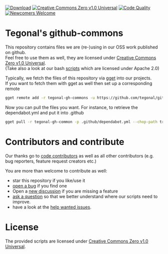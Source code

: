 <!-- for main -->

[![Download](https://img.shields.io/badge/Download-v0.1.0-%23007ec6)](https://github.com/tegonal/github-commons/releases/tag/v0.1.0)
[![Creative Commons Zero v1.0 Universal](https://img.shields.io/badge/%E2%9A%96-Apache%202.0-%230b45a6)](https://creativecommons.org/publicdomain/zero/1.0/ "License")
[![Code Quality](https://github.com/tegonal/github-commons/workflows/Scripts%20Code%20Quality/badge.svg?event=push&branch=main)](https://github.com/tegonal/github-commons/actions/workflows/scripts-quality.yml?query=branch%3Amain)
[![Newcomers Welcome](https://img.shields.io/badge/%F0%9F%91%8B-Newcomers%20Welcome-blueviolet)](https://github.com/tegonal/github-commons/issues?q=is%3Aissue+is%3Aopen+label%3A%22good+first+issue%22 "Ask in discussions for help")

<!-- for main end -->
<!-- for release -->
<!--
[![Download](https://img.shields.io/badge/Download-v0.1.0-%23007ec6)](https://github.com/tegonal/github-commons/releases/tag/v0.1.0)
[![Creative Commons Zero v1.0 Universal](https://img.shields.io/badge/%E2%9A%96-Apache%202.0-%230b45a6)](https://creativecommons.org/publicdomain/zero/1.0/ "License")
[![Newcomers Welcome](https://img.shields.io/badge/%F0%9F%91%8B-Newcomers%20Welcome-blueviolet)](https://github.com/tegonal/github-commons/issues?q=is%3Aissue+is%3Aopen+label%3A%22good+first+issue%22 "Ask in discussions for help")
-->
<!-- for release end -->

# Tegonal's github-commons

This repository contains files we are (re-)using in our OSS work published on github.  
Feel free to use them as well, they are licensed under [Creative Commons Zero v1.0 Universal](https://creativecommons.org/publicdomain/zero/1.0/).  
(Take also a look at our bash [scripts](https://github.com/tegonal/scripts) which are licensed under Apache 2.0)

Typically, we fetch the files of this repository via [gget](https://github.com/tegonal/gget) into our projects.  
If you want to fetch them with gget as well then set up a corresponding remote
```bash
gget remote add -r tegonal-gh-commons -u https://github.com/tegonal/github-commons
````

Now you can pull the files you want. For instance, to retrieve the dependabot.yml and put it into .github
```bash
gget pull -r tegonal-gh-common -p .github/dependabot.yml --chop-path true -d .github
```

# Contributors and contribute

Our thanks go to [code contributors](https://github.com/tegonal/github-commons/graphs/contributors)
as well as all other contributors (e.g. bug reporters, feature request creators etc.)

You are more than welcome to contribute as well:

- star this repository if you like/use it
- [open a bug](https://github.com/tegonal/github-commons/issues/new?template=bug_report.md) if you find one
- Open a [new discussion](https://github.com/tegonal/github-commons/discussions/new?category=ideas) if you are missing a
  feature
- [ask a question](https://github.com/tegonal/github-commons/discussions/new?category=q-a)
  so that we better understand where our scripts need to improve.
- have a look at
  the [help wanted issues](https://github.com/tegonal/github-commons/issues?q=is%3Aissue+is%3Aopen+label%3A%22help+wanted%22).

# License

The provided scripts are licensed under [Creative Commons Zero v1.0 Universal](https://creativecommons.org/publicdomain/zero/1.0/).
